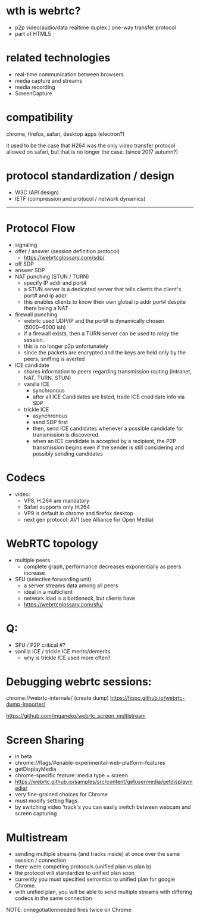 # wth is webrtc?
- p2p video/audio/data realtime duplex / one-way transfer protocol
- part of HTML5 

# related technologies
- real-time communication between browsers
- media capture and streams
- media recording
- ScreenCapture

# compatibility
chrome, firefox, safari, desktop apps (electron?)

it used to be the case that H264 was the only video transfer protocol allowed on safari, but that is no longer the case. (since 2017 autumn?)

# protocol standardization / design
- W3C (API design)
- IETF (compression and protocol / network dynamics)

---

# Protocol Flow
- signaling
- offer / answer (session definition protocol)
  - https://webrtcglossary.com/sdp/
- off SDP
- answer SDP
- NAT punching (STUN / TURN)
  - specify IP addr and port#
  - a STUN server is a dedicated server that tells clients the client's port# and ip addr
  - this enables clients to know their own global ip addr port# despite there being a NAT
- firewall punching
  - webrtc used UDP/IP and the port# is dynamically chosen (5000~6000 ish)
  - if a firewall exists, then a TURN server can be used to *relay* the session.
  - this is no longer p2p unfortunately
  - since the packets are encrypted and the keys are held only by the peers, sniffing is averted
- ICE candidate
  - shares information to peers regarding transmission routing (intranet, NAT, TURN, STUN)
  - vanilla ICE
    - synchronous
    - after all ICE Candidates are listed, trade ICE cnadidate info via SDP
  - trickle ICE
    - asynchronous
    - send SDP first
    - then, send ICE candidates whenever a possible candidate for transmission is discovered.
    - when an ICE candidate is accepted by a recipient, the P2P transmission begins even if the sender is still considering and possibly sending candidates

# Codecs
- video:
  - VP8, H.264 are mandatory
  - Safari supports only H.264
  - VP9 is default in chrome and firefox desktop
  - next gen protocol: AV1 (see Alliance for Open Media)

# WebRTC topology
- multiple peers
  - complete graph, performance decreases exponentially as peers increase
- SFU (selective forwarding unit)
  - a server streams data among all peers
  - ideal in a multiclient 
  - network load is a bottleneck, but clients have 
  - https://webrtcglossary.com/sfu/

# Q:
- SFU / P2P critical #?
- vanilla ICE / trickle ICE merits/demerits
  - why is trickle ICE used more often?

# Debugging webrtc sessions:
chrome://webrtc-internals/
(create dump)
https://fippo.github.io/webrtc-dump-importer/


https://github.com/mganeko/webrtc_screen_multistream
# Screen Sharing
- in beta
- chrome://flags/#enable-experimental-web-platform-features
- getDisplayMedia
- chrome-specific feature: media type = screen
- https://webrtc.github.io/samples/src/content/getusermedia/getdisplaymedia/
- very fine-grained choices for Chrome 
- must modify setting flags
- by switching video 'track's you can easily switch between webcam and screen capturing

# Multistream
- sending multiple streams (and tracks inside) at once over the same session / connection
- there were competing protocols (unified plan vs plan b)
- the protocol will standardize to unified plan soon
- currently you must specified semantics to unified plan for google Chrome.
- with unified plan, you will be able to send multiple streams with differing codecs in the same connection

NOTE: onnegotiationneeded fires twice on Chrome
